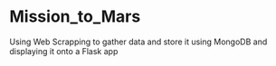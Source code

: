 # Mission_to_Mars
Using Web Scrapping to gather data and store it using MongoDB and displaying it onto a Flask app
